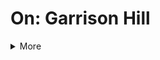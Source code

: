 # On: Garrison Hill
<details> 
<summary>More</summary>
<br>Main
<br>Why?
<br>How?
<br>Latest?
<br>Archives? 
<input> https://github.com/GrapesJS/react/tree/main/packages/grapesjs-react <input>
